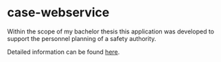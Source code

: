 # case-webservice
Within the scope of my bachelor thesis this application was developed to support 
the personnel planning of a safety authority.

Detailed information can be found [here](https://www.mi.fu-berlin.de/inf/groups/ag-db/Theses/finished/B1701_categorical_scheduler/bsc-thesis-jim-saringer.pdf).
